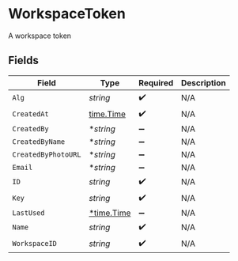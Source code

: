 # WorkspaceToken

A workspace token


## Fields

| Field                                      | Type                                       | Required                                   | Description                                |
| ------------------------------------------ | ------------------------------------------ | ------------------------------------------ | ------------------------------------------ |
| `Alg`                                      | *string*                                   | :heavy_check_mark:                         | N/A                                        |
| `CreatedAt`                                | [time.Time](https://pkg.go.dev/time#Time)  | :heavy_check_mark:                         | N/A                                        |
| `CreatedBy`                                | **string*                                  | :heavy_minus_sign:                         | N/A                                        |
| `CreatedByName`                            | **string*                                  | :heavy_minus_sign:                         | N/A                                        |
| `CreatedByPhotoURL`                        | **string*                                  | :heavy_minus_sign:                         | N/A                                        |
| `Email`                                    | **string*                                  | :heavy_minus_sign:                         | N/A                                        |
| `ID`                                       | *string*                                   | :heavy_check_mark:                         | N/A                                        |
| `Key`                                      | *string*                                   | :heavy_check_mark:                         | N/A                                        |
| `LastUsed`                                 | [*time.Time](https://pkg.go.dev/time#Time) | :heavy_minus_sign:                         | N/A                                        |
| `Name`                                     | *string*                                   | :heavy_check_mark:                         | N/A                                        |
| `WorkspaceID`                              | *string*                                   | :heavy_check_mark:                         | N/A                                        |